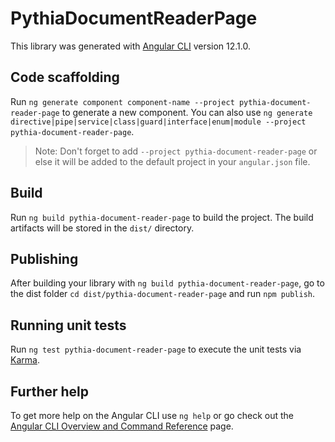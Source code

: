 # PythiaDocumentReaderPage

This library was generated with [Angular CLI](https://github.com/angular/angular-cli) version 12.1.0.

## Code scaffolding

Run `ng generate component component-name --project pythia-document-reader-page` to generate a new component. You can also use `ng generate directive|pipe|service|class|guard|interface|enum|module --project pythia-document-reader-page`.
> Note: Don't forget to add `--project pythia-document-reader-page` or else it will be added to the default project in your `angular.json` file. 

## Build

Run `ng build pythia-document-reader-page` to build the project. The build artifacts will be stored in the `dist/` directory.

## Publishing

After building your library with `ng build pythia-document-reader-page`, go to the dist folder `cd dist/pythia-document-reader-page` and run `npm publish`.

## Running unit tests

Run `ng test pythia-document-reader-page` to execute the unit tests via [Karma](https://karma-runner.github.io).

## Further help

To get more help on the Angular CLI use `ng help` or go check out the [Angular CLI Overview and Command Reference](https://angular.io/cli) page.
